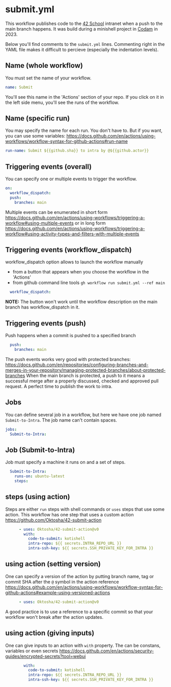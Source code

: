 # submit.yml

This workflow publishes code to the [42 School](42.fr) intranet
when a push to the main branch happens. It was build during a minishell project in [Codam](codam.nl) in 2023.

Below you'll find comments to the `submit.yml` lines. Commenting right in the YAML file makes it difficult to percieve (especially the indentation levels).

## Name (whole workflow)

You must set the name of your workflow.

```yaml
name: Submit
```
You'll see this name in the 'Actions' section of your repo. If you click on it in the left side menu, you'll see the runs of the workflow.

## Name (specific run)

You may specify the name for each run. You don't have to. But if you want, you can use some variables: https://docs.github.com/en/actions/using-workflows/workflow-syntax-for-github-actions#run-name

```yaml
run-name: Submit ${{github.sha}} to intra by @${{github.actor}}
```

## Triggering events (overall)

You can specify one or multiple events to trigger the workflow.

```yaml
on:
  workflow_dispatch:
  push:
    branches: main
```
Multiple events can be enumerated in short form https://docs.github.com/en/actions/using-workflows/triggering-a-workflow#using-multiple-events or in long form https://docs.github.com/en/actions/using-workflows/triggering-a-workflow#using-activity-types-and-filters-with-multiple-events

## Triggering events (workflow_dispatch)

workflow_dispatch option allows to launch the workflow manually

+ from a button that appears when you choose the workflow in the 'Actions'
+ from github command line tools `gh workflow run submit.yml --ref main`

```yaml
  workflow_dispatch:
```
**NOTE:** The button won't work until the workflow description on the main branch has workflow_dispatch in it.

## Triggering events (push)

Push happens when a commit is pushed to a specified branch

```yaml
  push:
    branches: main
```
The push events works very good with protected branches: https://docs.github.com/en/repositories/configuring-branches-and-merges-in-your-repository/managing-protected-branches/about-protected-branches
When the main branch is protected, a push to it means a successful merge after a properly discussed, checked and approved pull request. A perfect time to publish the work to intra.
  
## Jobs

You can define several job in a workflow, but here we have one job named `Submit-to-Intra`. The job name can't contain spaces.

```yaml
jobs:
  Submit-to-Intra:
```

## Job (Submit-to-Intra)

Job must specify a machine it runs on and a set of steps.

```yaml
  Submit-to-Intra:
    runs-on: ubuntu-latest
    steps:
```

## steps (using action)

Steps are either `run` steps with shell commands or `uses` steps that use some action. This workflow has one step that uses a custom action https://github.com/Oktosha/42-submit-action

```yaml
      - uses: Oktosha/42-submit-action@v0
        with:
          code-to-submit: kotishell
          intra-repo: ${{ secrets.INTRA_REPO_URL }}
          intra-ssh-key: ${{ secrets.SSH_PRIVATE_KEY_FOR_INTRA }}
```

## using action (setting version)

One can specify a version of the action by putting branch name, tag or commit SHA after the `@` symbol in the action reference https://docs.github.com/en/actions/using-workflows/workflow-syntax-for-github-actions#example-using-versioned-actions

```yaml
      - uses: Oktosha/42-submit-action@v0
```

A good practice is to use a reference to a specific commit so that your workflow won't break after the action updates.

## using action (giving inputs)

One can give inputs to an action with `with` property. The can be constans, variables or even secrets https://docs.github.com/en/actions/security-guides/encrypted-secrets?tool=webui

```yaml
        with:
          code-to-submit: kotishell
          intra-repo: ${{ secrets.INTRA_REPO_URL }}
          intra-ssh-key: ${{ secrets.SSH_PRIVATE_KEY_FOR_INTRA }}
```
